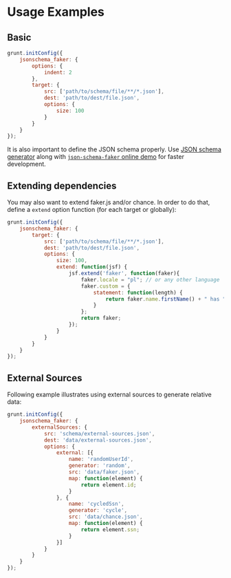 # Usage Examples

## Basic

```javascript
grunt.initConfig({
    jsonschema_faker: {
        options: {
            indent: 2
        },
        target: {
            src: ['path/to/schema/file/**/*.json'],
            dest: 'path/to/dest/file.json',
            options: {
                size: 100
            }
        }
    }
});
```

It is also important to define the JSON schema properly. Use [JSON schema
generator](http://jsonschema.net/#/) along with [`json-schema-faker` online
demo](http://json-schema-faker.js.org/) for faster development.

## Extending dependencies

You may also want to extend faker.js and/or chance. In order to do that, define
a `extend` option function (for each target or globally):

```javascript
grunt.initConfig({
    jsonschema_faker: {
        target: {
            src: ['path/to/schema/file/**/*.json'],
            dest: 'path/to/dest/file.json',
            options: {
                size: 100,
                extend: function(jsf) {
                    jsf.extend('faker', function(faker){
                        faker.locale = "pl"; // or any other language
                        faker.custom = {
                            statement: function(length) {
                                return faker.name.firstName() + " has " + faker.finance.amount() + " on " + faker.finance.account(length) + ".";
                            }
                        };
                        return faker;
                    });
                }
            }
        }
    }
});
```

## External Sources

Following example illustrates using external sources to generate relative data:

```javascript
grunt.initConfig({
    jsonschema_faker: {
        externalSources: {
            src: 'schema/external-sources.json',
            dest: 'data/external-sources.json',
            options: {
                external: [{
                    name: 'randomUserId',
                    generator: 'random',
                    src: 'data/faker.json',
                    map: function(element) {
                        return element.id;
                    }
                }, {
                    name: 'cycledSsn',
                    generator: 'cycle',
                    src: 'data/chance.json',
                    map: function(element) {
                        return element.ssn;
                    }
                }]
            }
        }
    }
});
```

